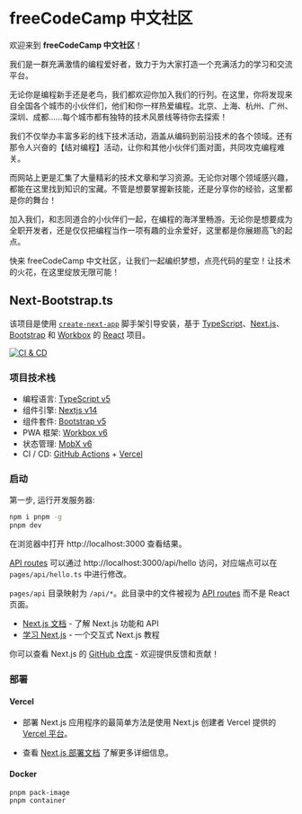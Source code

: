 # freeCodeCamp 中文社区

欢迎来到 **freeCodeCamp 中文社区**！

我们是一群充满激情的编程爱好者，致力于为大家打造一个充满活力的学习和交流平台。

无论你是编程新手还是老鸟，我们都欢迎你加入我们的行列。在这里，你将发现来自全国各个城市的小伙伴们，他们和你一样热爱编程。北京、上海、杭州、广州、深圳、成都……每个城市都有独特的技术风景线等待你去探索！

我们不仅举办丰富多彩的线下技术活动，涵盖从编码到前沿技术的各个领域。还有那令人兴奋的【结对编程】活动，让你和其他小伙伴们面对面，共同攻克编程难关。

而网站上更是汇集了大量精彩的技术文章和学习资源。无论你对哪个领域感兴趣，都能在这里找到知识的宝藏。不管是想要掌握新技能，还是分享你的经验，这里都是你的舞台！

加入我们，和志同道合的小伙伴们一起，在编程的海洋里畅游。无论你是想要成为全职开发者，还是仅仅把编程当作一项有趣的业余爱好，这里都是你展翅高飞的起点。

快来 freeCodeCamp 中文社区，让我们一起编织梦想，点亮代码的星空！让技术的火花，在这里绽放无限可能！

## Next-Bootstrap.ts

该项目是使用 [`create-next-app`][6] 脚手架引导安装，基于 [TypeScript][2]、[Next.js][3]、[Bootstrap][4] 和 [Workbox][5] 的 [React][1] 项目。

<!--[![NPM Dependency](https://david-dm.org/idea2app/next-bootstrap-ts.svg)][7]-->

[![CI & CD](https://github.com/idea2app/Next-Bootstrap-ts/actions/workflows/main.yml/badge.svg)][8]

### 项目技术栈

- 编程语言: [TypeScript v5][2]
- 组件引擎: [Nextjs v14][3]
- 组件套件: [Bootstrap v5][4]
- PWA 框架: [Workbox v6][5]
- 状态管理: [MobX v6][9]
- CI / CD: [GitHub Actions][11] + [Vercel][12]

### 启动

第一步, 运行开发服务器:

```bash
npm i pnpm -g
pnpm dev
```

在浏览器中打开 http://localhost:3000 查看结果。

[API routes][13] 可以通过 http://localhost:3000/api/hello 访问，对应端点可以在 `pages/api/hello.ts` 中进行修改。

`pages/api` 目录映射为 `/api/*`。此目录中的文件被视为 [API routes][13] 而不是 React 页面。

- [Next.js 文档][14] - 了解 Next.js 功能和 API
- [学习 Next.js][15] - 一个交互式 Next.js 教程

你可以查看 Next.js 的 [GitHub 仓库][16] - 欢迎提供反馈和贡献！

### 部署

#### Vercel

- 部署 Next.js 应用程序的最简单方法是使用 Next.js 创建者 Vercel 提供的 [Vercel 平台][12]。

- 查看 [Next.js 部署文档][17] 了解更多详细信息。

#### Docker

```shell
pnpm pack-image
pnpm container
```

[1]: https://react.dev/
[2]: https://www.typescriptlang.org/
[3]: https://nextjs.org/
[4]: https://getbootstrap.com/
[5]: https://developers.google.com/web/tools/workbox
[6]: https://github.com/vercel/next.js/tree/canary/packages/create-next-app
[7]: https://david-dm.org/idea2app/next-bootstrap-ts
[8]: https://github.com/idea2app/Next-Bootstrap-ts/actions/workflows/main.yml
[9]: https://zh.mobx.js.org/
[11]: https://github.com/features/actions
[12]: https://vercel.com/new?filter=next.js
[13]: https://nextjs.org/docs/api-routes/introduction
[14]: https://nextjs.org/docs
[15]: https://nextjs.org/learn
[16]: https://github.com/vercel/next.js/
[17]: https://nextjs.org/docs/deployment
